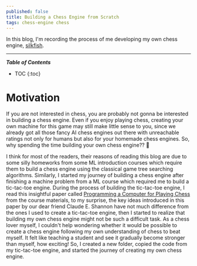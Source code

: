 ```yaml
---
published: false
title: Building a Chess Engine from Scratch
tags: chess-engine chess 
---
```


In this blog, I'm recording the process of me developing my own chess engine, [silkfish](https://github.com/silkrow/silkfish).

---
***Table of Contents***
* TOC
{:toc}

# Motivation
If you are not interested in chess, you are probably not gonna be interested in building a chess engine. Even if you enjoy playing chess, creating your own machine for this game may still make little sense to you, since we already got all those fancy AI chess engines out there with unreachable ratings not only for humans but also for your homemade chess engines. So, why spending the time building your own chess engine?? &#x1F9D0;

I think for most of the readers, their reasons of reading this blog are due to some silly homeworks from some ML introduction courses which require them to build a chess engine using the classical game tree searching algorithms. Similarly, I started my journey of building a chess engine after finishing a machine problem from a ML course which required me to build a tic-tac-toe engine. During the process of building the tic-tac-toe engine, I read this insightful paper called [Programming a Computer for Playing Chess](https://vision.unipv.it/IA1/ProgrammingaComputerforPlayingChess.pdf) from the course materials, to my surprise, the key ideas introduced in this paper by our dear friend Claude E. Shannon have not much difference from the ones I used to create a tic-tac-toe engine, then I started to realize that building my own chess engine might not be such a difficult task. As a chess lover myself, I couldn't help wondering whether it would be possible to create a chess engine following my own understanding of chess to beat myself. It felt like teaching a student and see it gradually become stronger than myself, how exciting! So, I created a new folder, copied the code from my tic-tac-toe engine, and started the journey of creating my own chess engine. 


